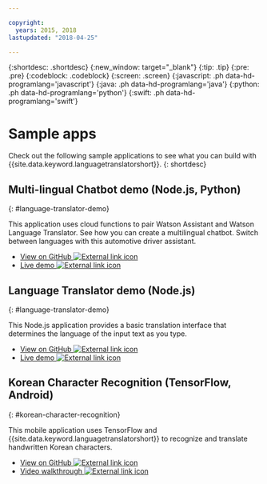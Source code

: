 ```yaml
---

copyright:
  years: 2015, 2018
lastupdated: "2018-04-25"

---
```


{:shortdesc: .shortdesc}
{:new_window: target="_blank"}
{:tip: .tip}
{:pre: .pre}
{:codeblock: .codeblock}
{:screen: .screen}
{:javascript: .ph data-hd-programlang='javascript'}
{:java: .ph data-hd-programlang='java'}
{:python: .ph data-hd-programlang='python'}
{:swift: .ph data-hd-programlang='swift'}

# Sample apps

Check out the following sample applications to see what you can build with {{site.data.keyword.languagetranslatorshort}}.
{: shortdesc}

## Multi-lingual Chatbot demo (Node.js, Python)
{: #language-translator-demo}

This application uses cloud functions to pair Watson Assistant and Watson Language Translator. See how you can create a multilingual chatbot. Switch between languages with this automotive driver assistant.

- [View on GitHub ![External link icon](../../icons/launch-glyph.svg "External link icon")](https://github.com/with-watson/multilingual-chatbot)
- [Live demo ![External link icon](../../icons/launch-glyph.svg "External link icon")](https://multilingual-chatbot-demo.mybluemix.net/)

## Language Translator demo (Node.js)
{: #language-translator-demo}

This Node.js application provides a basic translation interface that determines the language of the input text as you type.

- [View on GitHub ![External link icon](../../icons/launch-glyph.svg "External link icon")](https://github.com/watson-developer-cloud/language-translator-nodejs)
- [Live demo ![External link icon](../../icons/launch-glyph.svg "External link icon")](https://language-translator-demo.ng.bluemix.net/)


## Korean Character Recognition (TensorFlow, Android)
{: #korean-character-recognition}

This mobile application uses TensorFlow and {{site.data.keyword.languagetranslatorshort}} to recognize and translate handwritten Korean characters.

- [View on GitHub ![External link icon](../../icons/launch-glyph.svg "External link icon")](https://github.com/IBM/tensorflow-hangul-recognition)
- [Video walkthrough ![External link icon](../../icons/launch-glyph.svg "External link icon")](https://www.youtube.com/watch?v=Ynusw4RcyRY)










